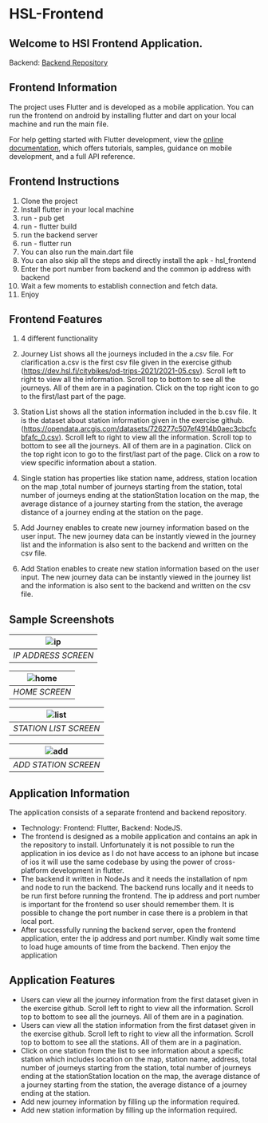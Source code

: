 # HSL-Frontend
## Welcome to HSl Frontend Application.
Backend: [Backend Repository](https://github.com/Ahmad-Imam/HSL-Backend)
 
## Frontend Information
The project uses Flutter and is developed as a mobile application. You can run the frontend on android by installing flutter and dart on your local machine and run the main file.
 
For help getting started with Flutter development, view the
[online documentation](https://docs.flutter.dev/), which offers tutorials,
samples, guidance on mobile development, and a full API reference.
 
## Frontend Instructions
1. Clone the project
2. Install flutter in your local machine
3. run - pub get
4. run - flutter build
5. run the backend server
6. run - flutter run
7. You can also run the main.dart file
8. You can also skip all the steps and directly install the apk - hsl_frontend
9. Enter the port number from backend and the common ip address with backend
10. Wait a few moments to establish connection and fetch data.
11. Enjoy
 
## Frontend Features
1. 4 different functionality
 
2. Journey List shows all the journeys included in the a.csv file. For clarification a.csv is the first csv file given in the exercise github (https://dev.hsl.fi/citybikes/od-trips-2021/2021-05.csv). Scroll left to right to view all the information. Scroll top to bottom to see all the journeys. All of them are in a pagination. Click on the top right icon to go to the first/last part of the page.
 
3. Station List shows all the station information included in the b.csv file. It is the dataset about station information given in the exercise github. (https://opendata.arcgis.com/datasets/726277c507ef4914b0aec3cbcfcbfafc_0.csv). Scroll left to right to view all the information. Scroll top to bottom to see all the journeys. All of them are in a pagination. Click on the top right icon to go to the first/last part of the page. Click on a row to view specific information about a station.
 
4. Single station has properties like station name, address, station location on the map ,total number of journeys starting from the station, total number of journeys ending at the stationStation location on the map, the average distance of a journey starting from the station, the average distance of a journey ending at the station on the page.
 
5. Add Journey enables to create new journey information based on the user input. The new journey data can be instantly viewed in the journey list and the information is also sent to the backend and written on the csv file.
 
6. Add Station enables to create new station information based on the user input. The new journey data can be instantly viewed in the journey list and the information is also sent to the backend and written on the csv file.
 
## Sample Screenshots
 
| ![ip](https://user-images.githubusercontent.com/38004971/210276448-1ab43bfe-ce22-48c4-89a0-59e5833d4541.jpg) |
|:--:|
| *IP ADDRESS SCREEN* |
 
| ![home](https://user-images.githubusercontent.com/38004971/210276530-0ee31162-7a4b-41c0-884f-9fb0e4305e84.jpg) |
|:--:|
| *HOME SCREEN* |
 
| ![list](https://user-images.githubusercontent.com/38004971/210276539-66fb20c7-e8e6-4636-b9f9-6f4e821dd9fb.jpg) |
|:--:|
| *STATION LIST SCREEN* |
 
| ![add](https://user-images.githubusercontent.com/38004971/210276542-84b6552f-8cca-4d2d-b11a-95e399432fad.jpg) |
|:--:|
| *ADD STATION SCREEN* |
 
 
 
## Application Information
The application consists of a separate frontend and backend repository.  
- Technology: Frontend: Flutter, Backend: NodeJS.
- The frontend is designed as a mobile application and contains an apk in the repository to install. Unfortunately it is not possible to run the application in ios device as I do not have access to an iphone but incase of ios it will use the same codebase by using the power of cross-platform development in flutter.
- The backend it written in NodeJs and it needs the installation of npm and node to run the backend. The backend runs locally and it needs to be run first before running the frontend. The ip address and port number is important for the frontend so user should remember them. It is possible to change the port number in case there is a problem in that local port.
- After successfully running the backend server, open the frontend application, enter the ip address and port number. Kindly wait some time to load huge amounts of time from the backend. Then enjoy the application
 
## Application Features
- Users can view all the journey information from the first dataset given in the exercise github. Scroll left to right to view all the information. Scroll top to bottom to see all the journeys. All of them are in a pagination.
- Users can view all the station information from the first dataset given in the exercise github. Scroll left to right to view all the information. Scroll top to bottom to see all the stations. All of them are in a pagination.
- Click on one station from the list to see information about a specific station which includes location on the map, station name, address, total number of journeys starting from the station, total number of journeys ending at the stationStation location on the map, the average distance of a journey starting from the station, the average distance of a journey ending at the station.
- Add new journey information by filling up the information required.
- Add new station information by filling up the information required.
 
 
 

